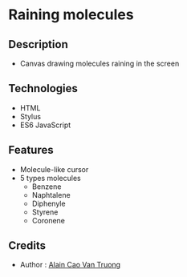 # Raining molecules

## Description

- Canvas drawing molecules raining in the screen

## Technologies

- HTML
- Stylus
- ES6 JavaScript

## Features

- Molecule-like cursor
- 5 types molecules
  - Benzene
  - Naphtalene
  - Diphenyle
  - Styrene
  - Coronene

## Credits

- Author : [Alain Cao Van Truong](https://github.com/KamenSentai)
